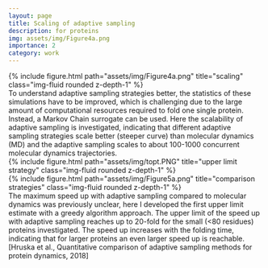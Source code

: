 ```yaml
---
layout: page
title: Scaling of adaptive sampling
description: for proteins
img: assets/img/Figure4a.png
importance: 2
category: work
---
```

<div class="row justify-content-sm-center">
    <div class="col-sm-5 mt-3 mt-md-0">
        {% include figure.html path="assets/img/Figure4a.png" title="scaling" class="img-fluid rounded z-depth-1" %}
    </div>

</div>
To understand adaptive sampling strategies better, the statistics of these simulations have to be improved, which is challenging due to the large amount of computational resources required to fold one single protein. Instead, a Markov Chain surrogate can be used. Here the scalability of adaptive sampling is investigated, indicating that different adaptive sampling strategies scale better (steeper curve) than molecular dynamics (MD) and the adaptive sampling scales to about 100-1000 concurrent molecular dynamics trajectories.

<div class="row justify-content-sm-center">
    <div class="col-sm-5 mt-3 mt-md-0">
        {% include figure.html path="assets/img/topt.PNG" title="upper limit strategy" class="img-fluid rounded z-depth-1" %}
    </div>
    <div class="col-sm-5 mt-3 mt-md-0">
        {% include figure.html path="assets/img/Figure5a.png" title="comparison strategies" class="img-fluid rounded z-depth-1" %}
    </div>
</div>
The maximum speed up with adaptive sampling compared to molecular dynamics was previously unclear, here I developed the first upper limit estimate with a greedy algorithm approach. The upper limit of the speed up with adaptive sampling reaches up to 20-fold for the small (<80 residues) proteins investigated. The speed up increases with the folding time, indicating that for larger proteins an even larger speed up is reachable. 
<div class="caption">
    [Hruska et al., Quantitative comparison of adaptive sampling methods for protein dynamics, 2018] 
</div>
